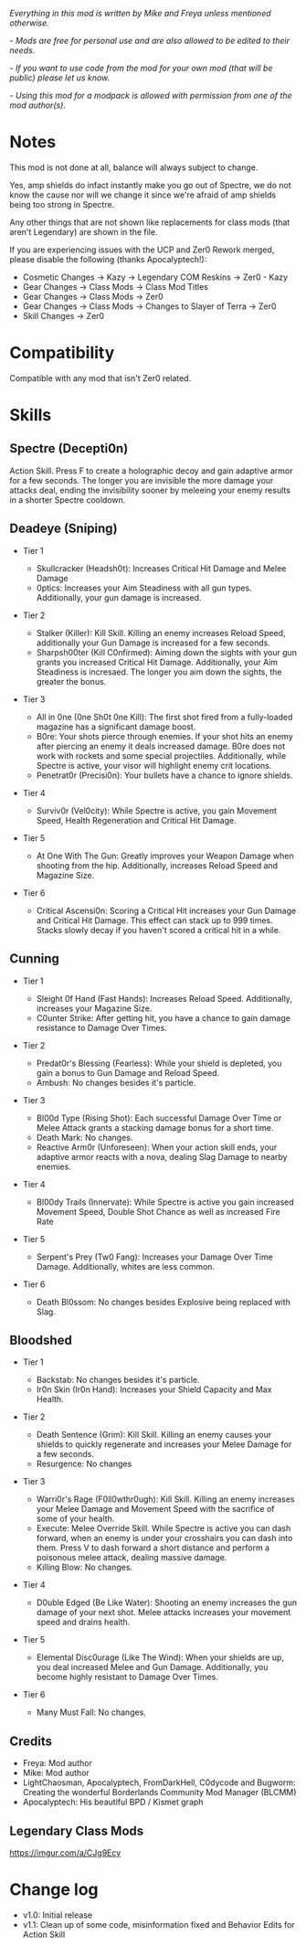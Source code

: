 *Everything in this mod is written by Mike and Freya unless mentioned otherwise.*

*- Mods are free for personal use and are also allowed to be edited to their needs.*

*- If you want to use code from the mod for your own mod (that will be public) please let us know.*

*- Using this mod for a modpack is allowed with permission from one of the mod author(s).*

# Notes

This mod is not done at all, balance will always subject to change.

Yes, amp shields do infact instantly make you go out of Spectre, we do not know the cause nor will we change it since we're afraid of amp shields being too strong in Spectre.

Any other things that are not shown like replacements for class mods (that aren't Legendary) are shown in the file.

If you are experiencing issues with the UCP and Zer0 Rework merged, please disable the following (thanks Apocalyptech!):
- Cosmetic Changes -> Kazy -> Legendary COM Reskins -> Zer0 - Kazy
- Gear Changes -> Class Mods -> Class Mod Titles
- Gear Changes -> Class Mods -> Zer0
- Gear Changes -> Class Mods -> Changes to Slayer of Terra -> Zer0
- Skill Changes -> Zer0

# Compatibility

Compatible with any mod that isn't Zer0 related.

# Skills

## Spectre (Decepti0n)

Action Skill. Press F to create a holographic decoy and gain adaptive armor for a few seconds. The longer you are invisible the more damage your attacks deal, ending the invisibility sooner by meleeing your enemy results in a shorter Spectre cooldown.

## Deadeye (Sniping)

- Tier 1
  - Skullcracker (Headsh0t): Increases Critical Hit Damage and Melee Damage
  - 0ptics: Increases your Aim Steadiness with all gun types. Additionally, your gun damage is increased.

- Tier 2
  - Stalker (Killer): Kill Skill. Killing an enemy increases Reload Speed, additionally your Gun Damage is increased for a few seconds.
  - Sharpsh00ter (Kill C0nfirmed): Aiming down the sights with your gun grants you increased Critical Hit Damage. Additionally, your Aim Steadiness is incresaed. The longer you aim down the sights, the greater the bonus.

- Tier 3
  - All in 0ne (0ne Sh0t 0ne Kill): The first shot fired from a fully-loaded magazine has a significant damage boost.
  - B0re: Your shots pierce through enemies. If your shot hits an enemy after piercing an enemy it deals increased damage. B0re does not work with rockets and some special projectiles. Additionally, while Spectre is active, your visor will highlight enemy crit locations.
  - Penetrat0r (Precisi0n): Your bullets have a chance to ignore shields.

- Tier 4
  - Surviv0r (Vel0city): While Spectre is active, you gain Movement Speed, Health Regeneration and Critical Hit Damage.

- Tier 5
  - At One With The Gun: Greatly improves your Weapon Damage when shooting from the hip. Additionally, increases Reload Speed and Magazine Size.

- Tier 6
  - Critical Ascensi0n: Scoring a Critical Hit increases your Gun Damage and Critical Hit Damage. This effect can stack up to 999 times. Stacks slowly decay if you haven't scored a critical hit in a while.

## Cunning

- Tier 1
  - Sleight 0f Hand (Fast Hands): Increases Reload Speed. Additionally, increases your Magazine Size.
  - C0unter Strike: After getting hit, you have a chance to gain damage resistance to Damage Over Times.

- Tier 2
  - Predat0r's Blessing (Fearless): While your shield is depleted, you gain a bonus to Gun Damage and Reload Speed.
  - Ambush: No changes besides it's particle.

- Tier 3
  - Bl00d Type (Rising Shot): Each successful Damage Over Time or Melee Attack grants a stacking damage bonus for a short time.
  - Death Mark: No changes.
  - Reactive Arm0r (Unforeseen): When your action skill ends, your adaptive armor reacts with a nova, dealing Slag Damage to nearby enemies.

- Tier 4
  - Bl00dy Trails (Innervate): While Spectre is active you gain increased Movement Speed, Double Shot Chance as well as increased Fire Rate

- Tier 5
  - Serpent's Prey (Tw0 Fang): Increases your Damage Over Time Damage. Additionally, whites are less common.

- Tier 6
  - Death Bl0ssom: No changes besides Explosive being replaced with Slag.

## Bloodshed

- Tier 1
  - Backstab: No changes besides it's particle.
  - Ir0n Skin (Ir0n Hand): Increases your Shield Capacity and Max Health.

- Tier 2
  - Death Sentence (Grim): Kill Skill. Killing an enemy causes your shields to quickly regenerate and increases your Melee Damage for a few seconds.
  - Resurgence: No changes
  
- Tier 3
  - Warri0r's Rage (F0ll0wthr0ugh): Kill Skill. Killing an enemy increases your Melee Damage and Movement Speed with the sacrifice of some of your health.
  - Execute: Melee Override Skill. While Spectre is active you can dash forward, when an enemy is under your crosshairs you can dash into them. Press V to dash forward a short distance and perform a poisonous melee attack, dealing massive damage.
  - Killing Blow: No changes.

- Tier 4
  - D0uble Edged (Be Like Water): Shooting an enemy increases the gun damage of your next shot. Melee attacks increases your movement speed and drains health.

- Tier 5
  - Elemental Disc0urage (Like The Wind): When your shields are up, you deal increased Melee and Gun Damage. Additionally, you become highly resistant to Damage Over Times.

- Tier 6
  - Many Must Fall: No changes.

## Credits

- Freya: Mod author
- Mike: Mod author
- LightChaosman, Apocalyptech, FromDarkHell, C0dycode and Bugworm: Creating the wonderful Borderlands Community Mod Manager (BLCMM)
- Apocalyptech: His beautiful BPD / Kismet graph

## Legendary Class Mods

https://imgur.com/a/CJg9Ecy

# Change log 
- v1.0: Initial release
- v1.1: Clean up of some code, misinformation fixed and Behavior Edits for Action Skill
